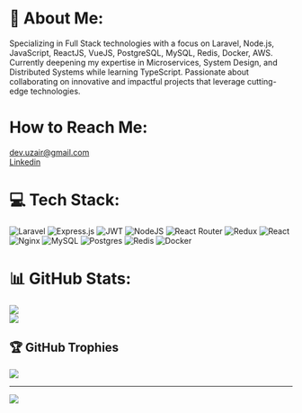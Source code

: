 # 💫 About Me:
Specializing in Full Stack technologies with a focus on Laravel, Node.js, JavaScript, ReactJS, VueJS, PostgreSQL, MySQL, Redis, Docker, AWS. Currently deepening my expertise in Microservices, System Design, and Distributed Systems while learning TypeScript.
Passionate about collaborating on innovative and impactful projects that leverage cutting-edge technologies.

# How to Reach Me:
dev.uzair@gmail.com<br>[Linkedin](https://www.linkedin.com/in/gsuzair/)


# 💻 Tech Stack:
![Laravel](https://img.shields.io/badge/laravel-%23FF2D20.svg?style=for-the-badge&logo=laravel&logoColor=white) ![Express.js](https://img.shields.io/badge/express.js-%23404d59.svg?style=for-the-badge&logo=express&logoColor=%2361DAFB) ![JWT](https://img.shields.io/badge/JWT-black?style=for-the-badge&logo=JSON%20web%20tokens)  ![NodeJS](https://img.shields.io/badge/node.js-6DA55F?style=for-the-badge&logo=node.js&logoColor=white) ![React Router](https://img.shields.io/badge/React_Router-CA4245?style=for-the-badge&logo=react-router&logoColor=white) ![Redux](https://img.shields.io/badge/redux-%23593d88.svg?style=for-the-badge&logo=redux&logoColor=white) ![React](https://img.shields.io/badge/react-%2320232a.svg?style=for-the-badge&logo=react&logoColor=%2361DAFB) ![Nginx](https://img.shields.io/badge/nginx-%23009639.svg?style=for-the-badge&logo=nginx&logoColor=white)  ![MySQL](https://img.shields.io/badge/mysql-%2300000f.svg?style=for-the-badge&logo=mysql&logoColor=white) ![Postgres](https://img.shields.io/badge/postgres-%23316192.svg?style=for-the-badge&logo=postgresql&logoColor=white) ![Redis](https://img.shields.io/badge/redis-%23DD0031.svg?style=for-the-badge&logo=redis&logoColor=white) ![Docker](https://img.shields.io/badge/docker-%230db7ed.svg?style=for-the-badge&logo=docker&logoColor=white)
# 📊 GitHub Stats:
![](https://github-readme-streak-stats.herokuapp.com/?user=gsuzair&theme=dark&hide_border=false)<br/>
![](https://github-readme-stats.vercel.app/api/top-langs/?username=gsuzair&theme=dark&hide_border=false&include_all_commits=false&count_private=false&layout=compact)

## 🏆 GitHub Trophies
![](https://github-profile-trophy.vercel.app/?username=gsuzair&theme=onedark&no-frame=false&no-bg=true&margin-w=4)

---
[![](https://visitcount.itsvg.in/api?id=SagarMaheshwary&icon=0&color=0)](https://visitcount.itsvg.in)

<!-- Proudly created with GPRM ( https://gprm.itsvg.in ) -->
